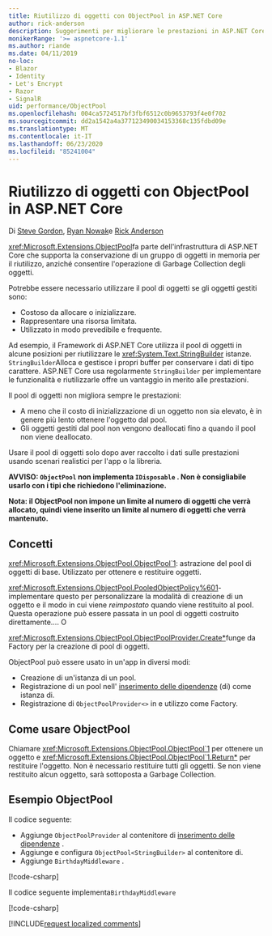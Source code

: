 ```yaml
---
title: Riutilizzo di oggetti con ObjectPool in ASP.NET Core
author: rick-anderson
description: Suggerimenti per migliorare le prestazioni in ASP.NET Core app usando ObjectPool.
monikerRange: '>= aspnetcore-1.1'
ms.author: riande
ms.date: 04/11/2019
no-loc:
- Blazor
- Identity
- Let's Encrypt
- Razor
- SignalR
uid: performance/ObjectPool
ms.openlocfilehash: 004ca5724517bf3fbf6512c0b9653793f4e0f702
ms.sourcegitcommit: dd2a1542a4a377123490034153368c135fdbd09e
ms.translationtype: MT
ms.contentlocale: it-IT
ms.lasthandoff: 06/23/2020
ms.locfileid: "85241004"
---
```

# <a name="object-reuse-with-objectpool-in-aspnet-core"></a>Riutilizzo di oggetti con ObjectPool in ASP.NET Core

Di [Steve Gordon](https://twitter.com/stevejgordon), [Ryan Nowak](https://github.com/rynowak)e [Rick Anderson](https://twitter.com/RickAndMSFT)

<xref:Microsoft.Extensions.ObjectPool>fa parte dell'infrastruttura di ASP.NET Core che supporta la conservazione di un gruppo di oggetti in memoria per il riutilizzo, anziché consentire l'operazione di Garbage Collection degli oggetti.

Potrebbe essere necessario utilizzare il pool di oggetti se gli oggetti gestiti sono:

- Costoso da allocare o inizializzare.
- Rappresentare una risorsa limitata.
- Utilizzato in modo prevedibile e frequente.

Ad esempio, il Framework di ASP.NET Core utilizza il pool di oggetti in alcune posizioni per riutilizzare le <xref:System.Text.StringBuilder> istanze. `StringBuilder`Alloca e gestisce i propri buffer per conservare i dati di tipo carattere. ASP.NET Core usa regolarmente `StringBuilder` per implementare le funzionalità e riutilizzarle offre un vantaggio in merito alle prestazioni.

Il pool di oggetti non migliora sempre le prestazioni:

- A meno che il costo di inizializzazione di un oggetto non sia elevato, è in genere più lento ottenere l'oggetto dal pool.
- Gli oggetti gestiti dal pool non vengono deallocati fino a quando il pool non viene deallocato.

Usare il pool di oggetti solo dopo aver raccolto i dati sulle prestazioni usando scenari realistici per l'app o la libreria.

**AVVISO: `ObjectPool` non implementa `IDisposable` . Non è consigliabile usarlo con i tipi che richiedono l'eliminazione.**

**Nota: il ObjectPool non impone un limite al numero di oggetti che verrà allocato, quindi viene inserito un limite al numero di oggetti che verrà mantenuto.**

## <a name="concepts"></a>Concetti

<xref:Microsoft.Extensions.ObjectPool.ObjectPool`1>: astrazione del pool di oggetti di base. Utilizzato per ottenere e restituire oggetti.

<xref:Microsoft.Extensions.ObjectPool.PooledObjectPolicy%601>-implementare questo per personalizzare la modalità di creazione di un oggetto e il modo in cui viene *reimpostato* quando viene restituito al pool. Questa operazione può essere passata in un pool di oggetti costruito direttamente.... O

<xref:Microsoft.Extensions.ObjectPool.ObjectPoolProvider.Create*>funge da Factory per la creazione di pool di oggetti.
<!-- REview, there is no ObjectPoolProvider<T> -->

ObjectPool può essere usato in un'app in diversi modi:

* Creazione di un'istanza di un pool.
* Registrazione di un pool nell' [inserimento delle dipendenze](xref:fundamentals/dependency-injection) (di) come istanza di.
* Registrazione di `ObjectPoolProvider<>` in e utilizzo come Factory.

## <a name="how-to-use-objectpool"></a>Come usare ObjectPool

Chiamare <xref:Microsoft.Extensions.ObjectPool.ObjectPool`1> per ottenere un oggetto e <xref:Microsoft.Extensions.ObjectPool.ObjectPool`1.Return*> per restituire l'oggetto.  Non è necessario restituire tutti gli oggetti. Se non viene restituito alcun oggetto, sarà sottoposta a Garbage Collection.

## <a name="objectpool-sample"></a>Esempio ObjectPool

Il codice seguente:

* Aggiunge `ObjectPoolProvider` al contenitore di [inserimento delle dipendenze](xref:fundamentals/dependency-injection) .
* Aggiunge e configura `ObjectPool<StringBuilder>` al contenitore di.
* Aggiunge `BirthdayMiddleware` .

[!code-csharp[](ObjectPool/ObjectPoolSample/Startup.cs?name=snippet)]

Il codice seguente implementa`BirthdayMiddleware`

[!code-csharp[](ObjectPool/ObjectPoolSample/BirthdayMiddleware.cs?name=snippet)]

[!INCLUDE[request localized comments](~/includes/code-comments-loc.md)]
